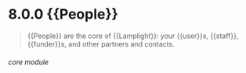 # 8.0.0    {{People}}

> {{People}} are the core of {{Lamplight}}: your {{user}}s, {{staff}}, {{funder}}s, and other partners and contacts. 

 

###### core module

